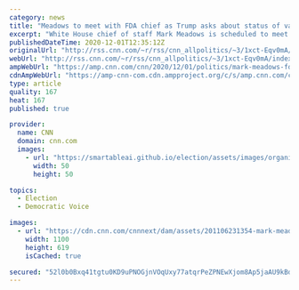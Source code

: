 ```yaml
---
category: news
title: "Meadows to meet with FDA chief as Trump asks about status of vaccine emergency approval"
excerpt: "White House chief of staff Mark Meadows is scheduled to meet with Food and Drug Administration Commissioner Stephen Hahn in the West Wing Tuesday, as President Donald Trump has privately demanded to know why the agency hasn't granted emergency use for Pfizer's coronavirus vaccine yet, according to two"
publishedDateTime: 2020-12-01T12:35:12Z
originalUrl: "http://rss.cnn.com/~r/rss/cnn_allpolitics/~3/1xct-Eqv0mA/index.html"
webUrl: "http://rss.cnn.com/~r/rss/cnn_allpolitics/~3/1xct-Eqv0mA/index.html"
ampWebUrl: "https://amp.cnn.com/cnn/2020/12/01/politics/mark-meadows-fda-vaccine-trump/index.html"
cdnAmpWebUrl: "https://amp-cnn-com.cdn.ampproject.org/c/s/amp.cnn.com/cnn/2020/12/01/politics/mark-meadows-fda-vaccine-trump/index.html"
type: article
quality: 167
heat: 167
published: true

provider:
  name: CNN
  domain: cnn.com
  images:
    - url: "https://smartableai.github.io/election/assets/images/organizations/cnn.com-50x50.jpg"
      width: 50
      height: 50

topics:
  - Election
  - Democratic Voice

images:
  - url: "https://cdn.cnn.com/cnnnext/dam/assets/201106231354-mark-meadows-1013-super-tease.jpg"
    width: 1100
    height: 619
    isCached: true

secured: "52l0b0Bxq41tgtu0KD9uPNOGjnVOqUxy77atqrPeZPNEwXjom8Ap5jaAU9kBdxiN8B3CI/igJKQkvQimbSkqEDp3B6qI0RTENR/rRgLv+e2qe4t6IiP9rvAo9AxjyCE5EUslUxbdaahfwFBtoMwfWT2Ml4w2iLJXP+nN49t6yfk2KQUfujganPXiFJ8MhrLiyMQ8GoMWx5hcs7sWN1m+9S7eoEZzQAJLFId5tahOb7uj8T3Z42VfrqO9c23d9/Zs9sCPGwCa4M/11WSn2uo/xjou3YFFYgdA4X7A5gaNSIgcEuwvWwXzrDe6LUm0HcXDG87Cx5IMAz3UMQPTggwaHmlazsf3AqUzPw/9LpXht7Q=;bJrn+haTDwf+hZlqVN7hgQ=="
---
```


